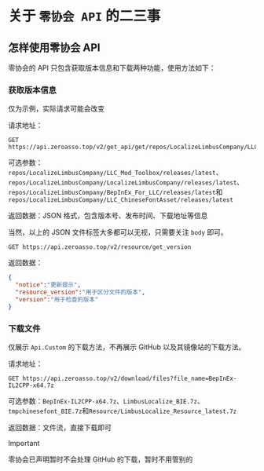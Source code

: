 # 关于 `零协会 API` 的二三事
## 怎样使用零协会 API
零协会的 API 只包含获取版本信息和下载两种功能，使用方法如下：

### 获取版本信息

仅为示例，实际请求可能会改变

请求地址：

```url
GET https://api.zeroasso.top/v2/get_api/get/repos/LocalizeLimbusCompany/LLC_Mod_Toolbox/releases/latest
```

可选参数：`repos/LocalizeLimbusCompany/LLC_Mod_Toolbox/releases/latest`、`repos/LocalizeLimbusCompany/LocalizeLimbusCompany/releases/latest`、`repos/LocalizeLimbusCompany/BepInEx_For_LLC/releases/latest`和`repos/LocalizeLimbusCompany/LLC_ChineseFontAsset/releases/latest`

返回数据：JSON 格式，包含版本号、发布时间、下载地址等信息

当然，以上的 JSON 文件标签大多都可以无视，只需要关注 `body` 即可。



```url
GET https://api.zeroasso.top/v2/resource/get_version
```

返回数据：

```json
{
  "notice":"更新提示",
  "resource_version":"用于区分文件的版本",
  "version":"用于检查的版本"
}
```

### 下载文件

仅展示 `Api.Custom` 的下载方法，不再展示 GitHub 以及其镜像站的下载方法。

请求地址：

```url
GET https://api.zeroasso.top/v2/download/files?file_name=BepInEx-IL2CPP-x64.7z
```

可选参数：`BepInEx-IL2CPP-x64.7z`、`LimbusLocalize_BIE.7z`、`tmpchinesefont_BIE.7z`和`Resource/LimbusLocalize_Resource_latest.7z`

返回数据：文件流，直接下载即可

> [!IMPORTANT]
>
> 零协会已声明暂时不会处理 GitHub 的下载，暂时不用管别的